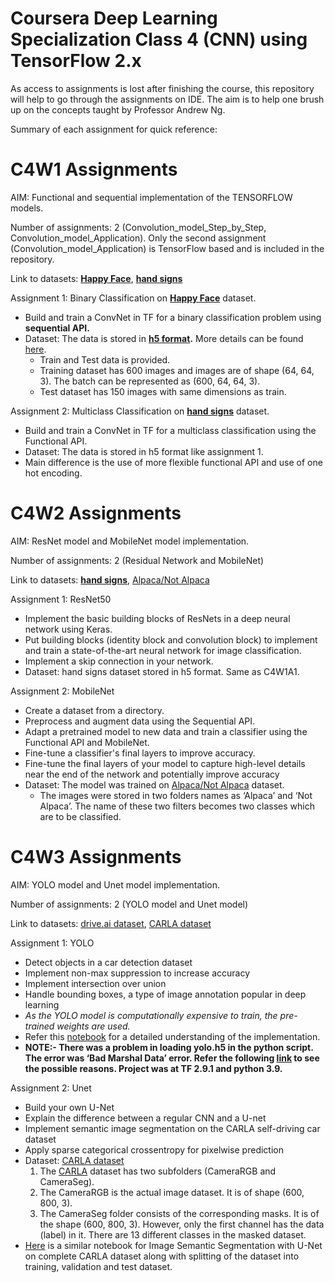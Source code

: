 # Coursera Deep Learning Specialization Class 4 (CNN) using TensorFlow 2.x
As access to assignments is lost after finishing the course, this repository will help to go through the assignments on IDE. The aim is to help one brush up on the concepts taught by Professor Andrew Ng.

Summary of each assignment for quick reference:

# C4W1 Assignments

AIM: Functional and sequential implementation of the TENSORFLOW models.

Number of assignments: 2 (Convolution_model_Step_by_Step, Convolution_model_Application). Only the second assignment (Convolution_model_Application) is TensorFlow based and is included in the repository. 

Link to datasets: **[Happy Face](https://www.kaggle.com/datasets/iarunava/happy-house-dataset)**, **[hand signs](https://github.com/kp3393/coursera-deep-learning-specialization/tree/master/C4%20-%20Convolutional%20Neural%20Networks/Week%201/datasets)**

Assignment 1: Binary Classification on **[Happy Face](https://www.kaggle.com/datasets/iarunava/happy-house-dataset)** dataset. 

- Build and train a ConvNet in TF for a binary classification problem using **sequential API.**
- Dataset: The data is stored in **[h5 format](https://docs.h5py.org/en/stable/).** More details can be found [here](https://docs.h5py.org/en/stable/quick.html).
    - Train and Test data is provided.
    - Training dataset has 600 images and images are of shape (64, 64, 3). The batch can be represented as (600, 64, 64, 3).
    - Test dataset has 150 images with same dimensions as train.

Assignment 2: Multiclass Classification on  **[hand signs](https://github.com/kp3393/coursera-deep-learning-specialization/tree/master/C4%20-%20Convolutional%20Neural%20Networks/Week%201/datasets)** dataset.

- Build and train a ConvNet in TF for a multiclass classification using the Functional API.
- Dataset: The data is stored in h5 format like assignment 1.
- Main difference is the use of more flexible functional API and use of one hot encoding.

# C4W2 Assignments

AIM: ResNet model and MobileNet model implementation.

Number of assignments: 2 (Residual Network and MobileNet) 

Link to datasets: **[hand signs](https://github.com/kp3393/coursera-deep-learning-specialization/tree/master/C4%20-%20Convolutional%20Neural%20Networks/Week%201/datasets)**, [Alpaca/Not Alpaca](https://www.kaggle.com/datasets/sid4sal/alpaca-dataset-small)

Assignment 1: ResNet50

- Implement the basic building blocks of ResNets in a deep neural network using Keras.
- Put building blocks (identity block and convolution block) to implement and train a state-of-the-art neural network for image classification.
- Implement a skip connection in your network.
- Dataset: hand signs dataset stored in h5 format. Same as C4W1A1.

Assignment 2: MobileNet

- Create a dataset from a directory.
- Preprocess and augment data using the Sequential API.
- Adapt a pretrained model to new data and train a classifier using the Functional API and MobileNet.
- Fine-tune a classifier's final layers to improve accuracy.
- Fine-tune the final layers of your model to capture high-level details near the end of the network and potentially improve accuracy
- Dataset: The model was trained on [Alpaca/Not Alpaca](https://www.kaggle.com/datasets/sid4sal/alpaca-dataset-small) dataset.
    - The images were stored in two folders names as ‘Alpaca’ and ‘Not Alpaca’. The name of these two filters becomes two classes which are to be classified.

# C4W3 Assignments

AIM: YOLO model and Unet model implementation.

Number of assignments: 2 (YOLO model and Unet model) 

Link to datasets: [drive.ai dataset](https://github.com/kp3393/coursera-deep-learning-specialization/tree/master/C4%20-%20Convolutional%20Neural%20Networks/Week%203/Car%20detection%20for%20Autonomous%20Driving/images), [CARLA dataset](https://github.com/ongchinkiat/LyftPerceptionChallenge/releases/download/v0.1/carla-capture-20180513A.zip)

Assignment 1: YOLO

- Detect objects in a car detection dataset
- Implement non-max suppression to increase accuracy
- Implement intersection over union
- Handle bounding boxes, a type of image annotation popular in deep learning
- *As the YOLO model is computationally expensive to train, the pre-trained weights are used.*
- Refer this [notebook](https://github.com/kp3393/coursera-deep-learning-specialization/blob/master/C4%20-%20Convolutional%20Neural%20Networks/Week%203/Car%20detection%20for%20Autonomous%20Driving/Autonomous_driving_application_Car_detection.ipynb) for a detailed understanding of the implementation.
- **NOTE:- There was a problem in loading yolo.h5 in the python script. The error was ‘Bad Marshal Data’ error. Refer the following [link](https://stackoverflow.com/questions/63484172/tensorflow-load-data-bad-marshal-data) to see the possible reasons. Project was at TF 2.9.1 and python 3.9.**

Assignment 2: Unet

- Build your own U-Net
- Explain the difference between a regular CNN and a U-net
- Implement semantic image segmentation on the CARLA self-driving car dataset
- Apply sparse categorical crossentropy for pixelwise prediction
- Dataset: [CARLA dataset](https://github.com/ongchinkiat/LyftPerceptionChallenge/releases/download/v0.1/carla-capture-20180513A.zip)
    1. The [CARLA](https://github.com/ongchinkiat/LyftPerceptionChallenge/releases/download/v0.1/carla-capture-20180513A.zip) dataset has two subfolders (CameraRGB and CameraSeg). 
    2. The CameraRGB is the actual image dataset. It is of shape (600, 800, 3).
    3. The CameraSeg folder consists of the corresponding masks. It is of the shape (600, 800, 3). However, only the first channel has the data (label) in it. There are 13 different classes in the masked dataset.
- [Here](https://www.kaggle.com/code/oluwatobiojekanmi/carla-image-semantic-segmentation-with-u-net/notebook) is a similar notebook for Image Semantic Segmentation with U-Net on complete CARLA dataset along with splitting of the dataset into training, validation and test dataset.